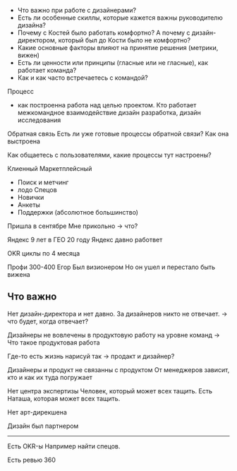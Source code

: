- Что важно при работе с дизайнерами?
- Есть ли особенные скиллы, которые кажется важны руководителю дизайна?
- Почему с Костей было работать комфортно? А почему с дизайн-директором, который был до Кости было не комфортно?
- Какие основные факторы влияют на принятие решения (метрики, вижен)
- Есть ли ценности или принципы (гласные или не гласные), как работает команда?
- Как и как часто встречаетесь с командой? 

Процесс
- как построенна работа над целью проектом. Кто работает межкомандное взаимодействие дизайн разработка, дизайн исследования

Обратная связь
Есть ли уже готовые процессы обратной связи? Как она выстроена


Как общаетесь с пользователями, какие процессы тут настроены?


Клиенный 
Маркетплейсный
- Поиск и метчинг
- лодо
Спецов
- Новички
- Анкеты
- Поддержки (абсолютное большинство)

Пришла в сентябре
Мне прикольно → что? 

Яндекс 9 лет в ГЕО 20 году 
Яндекс давно работвет

OKR
циклы по 4 месяца

Профи 300-400
Егор Был визионером
Но он ушел и перестало быть вижена

## Что важно
Нет дизайн-директора и нет давно. 
За дизайнеров никто не отвечает. 
→ что будет, когда отвечает?

Дизайнеры не вовлечены в продуктовую работу на уровне команд
→ Что такое продуктовая работа 

Где-то есть жизнь нарисуй так
→ продакт и дизайнер? 

Дизайнеры и продукт не связанны с продуктом
От менеджеров зависит, кто и как их туда погружает

Нет центра экспертизы
Человек, который может всех тащить. Есть Наташа, которая может всех тащить. 

Нет арт-дирекшена 

Дизайн был партнером



---

Есть OKR-ы
Например найти спецов.

Есть ревью 360
